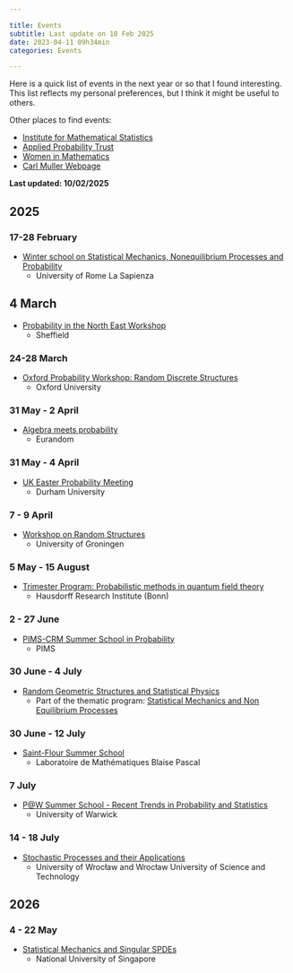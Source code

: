 ```yaml
---

title: Events 
subtitle: Last update on 10 Feb 2025
date: 2023-04-11 09h34min
categories: Events

---
```


Here is a quick list of events in the next year or so that I found interesting. This list reflects my personal preferences, but I think it might be useful to others.

Other places to find events:
- [Institute for Mathematical Statistics](https://imstat.org/meetings-calendar/)
- [Applied Probability Trust](https://www.appliedprobability.org/events)
- [Women in Mathematics](http://womeninprobability.org/Calendar.html)
- [Carl Muller Webpage](https://people.math.rochester.edu/faculty/cmlr/advice/)

**Last updated: 10/02/2025** 

## 2025

### 17-28 February 
- [Winter school on Statistical Mechanics, Nonequilibrium Processes and Probability](https://sites.google.com/view/winterschoolsapienza/home)
	- University of Rome La Sapienza

## 4 March
- [Probability in the North East Workshop]()
	- Sheffield

### 24-28 March
- [Oxford Probability Workshop: Random Discrete Structures](https://davidgeldbach.wixsite.com/website)
	- Oxford University

### 31 May - 2 April
- [Algebra meets probability](https://www.eurandom.tue.nl/event/algebra-meets-probability/)
	- Eurandom

### 31 May - 4 April
- [UK Easter Probability Meeting](https://www2.mathematik.tu-darmstadt.de/~stochastik/SpringSchool2025/)
	- Durham University

### 7 - 9 April
- [Workshop on Random Structures](https://sites.google.com/rug.nl/words2025/home)
	- University of Groningen

### 5 May - 15 August
- [Trimester Program: Probabilistic methods in quantum field theory](https://www.mathematics.uni-bonn.de/him/programs/future/him-trimester-program-probalilistic-methods-in-quantum-field-theory)
	- Hausdorff Research Institute (Bonn)

### 2 - 27 June 
- [PIMS-CRM Summer School in Probability](https://secure.math.ubc.ca/Links/ssprob25/index.php)
	- PIMS

### 30 June - 4 July
- [Random Geometric Structures and Statistical Physics](https://sites.google.com/view/random-geometric-structures/home)
	- Part of the thematic program: [Statistical Mechanics and Non Equilibrium Processes](https://sites.google.com/uniroma1.it/excellence-department-mmsp/mmsp-th-periods)

### 30 June - 12 July
- [Saint-Flour Summer School](https://lmbp.uca.fr/stflour/stflour-en.php)
	- Laboratoire de Mathématiques Blaise Pascal

### 7 July 
- [P@W  Summer School - Recent Trends in Probability and Statistics](https://warwick.ac.uk/fac/sci/statistics/news/patw_summer_school/)
	- University of Warwick

### 14 - 18 July 
- [Stochastic Processes and their Applications](https://spa.pwr.edu.pl/)
	- University of Wrocław and Wrocław University of Science and Technology

## 2026
### 4 - 22 May
- [Statistical Mechanics and Singular SPDEs](https://ims.nus.edu.sg/events/statistics_singularspdes/)
	- National University of Singapore
